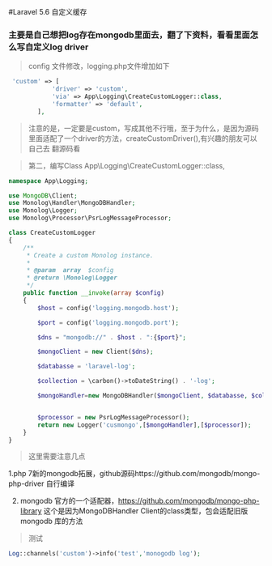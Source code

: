 #Laravel 5.6 自定义缓存

### 主要是自己想把log存在mongodb里面去，翻了下资料，看看里面怎么写自定义log driver

> config 文件修改，logging.php文件增加如下

```php 
 'custom' => [
            'driver' => 'custom',
            'via' => App\Logging\CreateCustomLogger::class,
            'formatter' => 'default',
        ],
```

> 注意的是，一定要是custom，写成其他不行哦，至于为什么，是因为源码里面适配了一个driver的方法，createCustomDriver(),有兴趣的朋友可以自己去
> 翻源码看



> 第二，编写Class App\Logging\CreateCustomLogger::class,
```php
namespace App\Logging;

use MongoDB\Client;
use Monolog\Handler\MongoDBHandler;
use Monolog\Logger;
use Monolog\Processor\PsrLogMessageProcessor;

class CreateCustomLogger
{
    /**
     * Create a custom Monolog instance.
     *
     * @param  array  $config
     * @return \Monolog\Logger
     */
    public function __invoke(array $config)
    {
        $host = config('logging.mongodb.host');

        $port = config('logging.mongodb.port');

        $dns = "mongodb://" . $host . ":{$port}";

        $mongoClient = new Client($dns);

        $databasse = 'laravel-log';

        $collection = \carbon()->toDateString() . '-log';

        $mongoHandler=new MongoDBHandler($mongoClient, $databasse, $collection);


        $processor = new PsrLogMessageProcessor();
        return new Logger('cusmongo',[$mongoHandler],[$processor]);
    }
}

```

> 这里需要注意几点

1.php 7新的mongodb拓展，github源码https://github.com/mongodb/mongo-php-driver 自行编译

2. mongodb 官方的一个适配器，https://github.com/mongodb/mongo-php-library  这个是因为MongoDBHandler Client的class类型，包会适配旧版mongodb 库的方法


> 测试

```php
Log::channels('custom')->info('test','monogodb log');
```
